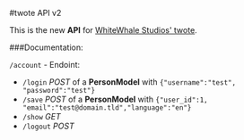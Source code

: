 #twote API v2

This is the new **API** for [WhiteWhale Studios' twote](https://t.whitewhale.studio).

###Documentation:

`/account` - Endoint:
- `/login` _POST_ of a **PersonModel** with `{"username":"test", "password":"test"}`
- `/save` _POST_ of a **PersonModel** with `{"user_id":1, "email":"test@domain.tld","language":"en"}`
- `/show` _GET_
- `/logout` _POST_